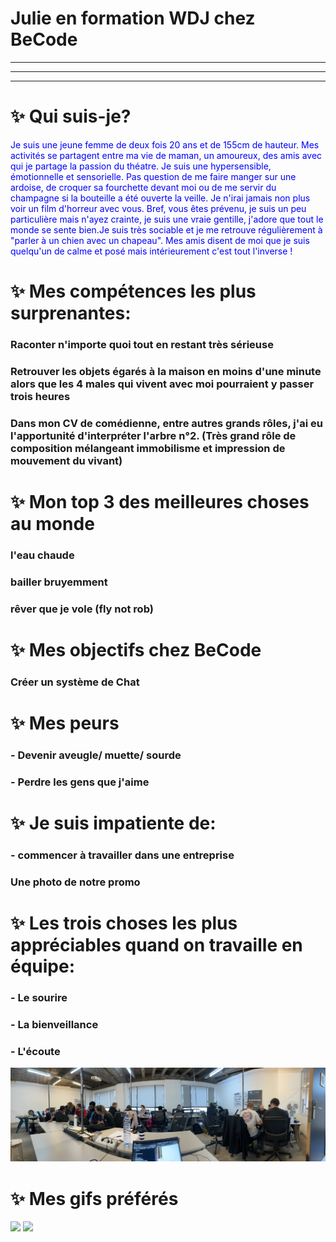 # Julie en formation WDJ chez BeCode
***
---
- - -
#  ✨ Qui suis-je?
<span style="color:blue">Je suis une jeune femme de deux fois 20 ans et de 155cm de hauteur. Mes activités se partagent entre ma vie de maman, un amoureux, des amis avec qui je partage la passion du théatre. Je suis une hypersensible, émotionnelle et sensorielle. Pas question de me faire manger sur une ardoise, de croquer sa fourchette devant moi ou de me servir du champagne si la bouteille a été ouverte la veille. Je n'irai jamais non plus voir un film d'horreur avec vous. Bref, vous êtes prévenu, je suis un peu particulière mais n'ayez crainte, je suis une vraie gentille, j'adore que tout le monde se sente bien.Je suis très sociable et je me retrouve régulièrement à "parler à un chien avec un chapeau". Mes amis disent de moi que je suis quelqu'un de calme et posé mais intérieurement c'est tout l'inverse ! </span>
#  ✨ Mes compétences les plus surprenantes:
### Raconter n'importe quoi tout en restant très sérieuse
### Retrouver les objets égarés à la maison en moins d'une minute alors que les 4 males qui vivent avec moi pourraient y passer trois heures 
### Dans mon CV de comédienne, entre autres grands rôles, j'ai eu l'apportunité d'interpréter l'arbre n°2. (Très grand rôle de composition mélangeant immobilisme et impression de mouvement du vivant)
#  ✨ Mon top 3 des meilleures choses au monde
### l'eau chaude
### bailler bruyemment
### rêver que je vole (fly not rob)
#  ✨ Mes objectifs chez BeCode
### Créer un système de Chat 
#  ✨ Mes peurs
### - Devenir aveugle/ muette/ sourde
### - Perdre les gens que j'aime
#  ✨ Je suis impatiente de:
### - commencer à travailler dans une entreprise
### Une photo de notre promo
#  ✨ Les trois choses les plus appréciables quand on travaille en équipe:
### - Le sourire
### - La bienveillance
### - L'écoute 
![](https://github.com/julie1030/READMEPLEASE.md/blob/85fc2b03599b713aaf77a07bdf9a568f40622fe3/IMG_0145.jpg)
#  ✨ Mes gifs préférés
![](https://giphy.com/gifs/fresh-prince-of-bel-air-dancing-carlton-NAchXiVxD85j2)
![](https://media.giphy.com/media/jUwpNzg9IcyrK/giphy.gif)
